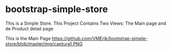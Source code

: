 # bootstrap-simple-store
This is a Simple Store.  This Project Contains Two Views: The Main page and de Product detail page

This is the Main Page 
https://github.com/VMErik/bootstrap-simple-store/blob/master/img/captura1.PNG
